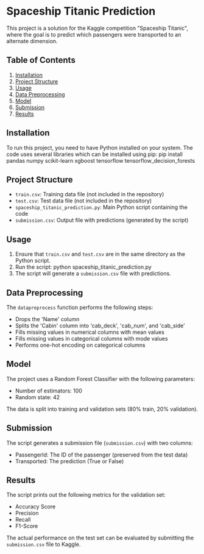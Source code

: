 # Spaceship Titanic Prediction

This project is a solution for the Kaggle competition "Spaceship Titanic", where the goal is to predict which passengers were transported to an alternate dimension.

## Table of Contents
1. [Installation](#installation)
2. [Project Structure](#project-structure)
3. [Usage](#usage)
4. [Data Preprocessing](#data-preprocessing)
5. [Model](#model)
6. [Submission](#submission)
7. [Results](#results)

## Installation

To run this project, you need to have Python installed on your system. The code uses several libraries which can be installed using pip:
pip install pandas numpy scikit-learn xgboost tensorflow tensorflow_decision_forests

## Project Structure

- `train.csv`: Training data file (not included in the repository)
- `test.csv`: Test data file (not included in the repository)
- `spaceship_titanic_prediction.py`: Main Python script containing the code
- `submission.csv`: Output file with predictions (generated by the script)

## Usage

1. Ensure that `train.csv` and `test.csv` are in the same directory as the Python script.
2. Run the script:
python spaceship_titanic_prediction.py
3. The script will generate a `submission.csv` file with predictions.

## Data Preprocessing

The `datapreprocess` function performs the following steps:
- Drops the 'Name' column
- Splits the 'Cabin' column into 'cab_deck', 'cab_num', and 'cab_side'
- Fills missing values in numerical columns with mean values
- Fills missing values in categorical columns with mode values
- Performs one-hot encoding on categorical columns

## Model

The project uses a Random Forest Classifier with the following parameters:
- Number of estimators: 100
- Random state: 42

The data is split into training and validation sets (80% train, 20% validation).

## Submission

The script generates a submission file (`submission.csv`) with two columns:
- PassengerId: The ID of the passenger (preserved from the test data)
- Transported: The prediction (True or False)

## Results

The script prints out the following metrics for the validation set:
- Accuracy Score
- Precision
- Recall
- F1-Score

The actual performance on the test set can be evaluated by submitting the `submission.csv` file to Kaggle. 
